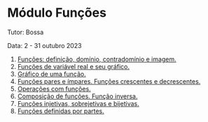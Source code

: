 # Módulo Funções

Tutor: Bossa

Data: 2 - 31 outubro 2023

1. [Funções: definição, domínio, contradomínio e imagem.](../modulo-funcoes/aula01.md)
2. [Funções de variável real e seu gráfico.](./aula02.md)
3. [Gráfico de uma função.](./aula03.md)
4. [Funções pares e ímpares. Funções crescentes e decrescentes.](./aula04.md)
5. [Operações com funções.](./aula05.md)
6. [Composição de funções. Função inversa.](./aula06.md)
7. [Funções injetivas, sobrejetivas e bijetivas.](./aula07.md)
8. [Funções definidas por partes.](./aula08.md)
